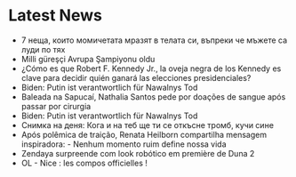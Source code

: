 # Latest News
-  7 неща, които момичетата мразят в телата си, въпреки че мъжете са луди по тях
-  Milli güreşçi Avrupa Şampiyonu oldu
-  ¿Cómo es que Robert F. Kennedy Jr., la oveja negra de los Kennedy es clave para decidir quién ganará las elecciones presidenciales?
-  Biden: Putin ist verantwortlich für Nawalnys Tod
-  Baleada na Sapucaí, Nathalia Santos pede por doações de sangue após passar por cirurgia
-  Biden: Putin ist verantwortlich für Nawalnys Tod
-  Снимка на деня: Кога и на теб ще ти се откъсне тромб, кучи сине
-  Após polêmica de traição, Renata Heilborn compartilha mensagem inspiradora: - Nenhum momento ruim define nossa vida
-  Zendaya surpreende com look robótico em première de Duna 2
-  OL - Nice : les compos officielles !
